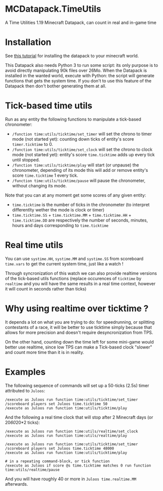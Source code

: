 # MCDatapack.TimeUtils
A Time Utilities 1.19 Minecraft Datapack, can count in real and in-game time

# Installation
See [this tutorial](https://minecraft.fandom.com/wiki/Tutorials/Installing_a_data_pack) for installing the datapack to your minecraft world.

This Datapack also needs Python 3 to run some script: its only purpose is to avoid directly manipulating 90k files over 26Mo.
When the Datapack is installed in the wanted world, execute with Python: the script will generate functions that gets the system time.
If you don't to use this feature of the Datapack then don't bother generating them at all.

# Tick-based time utils
Run as any entity the following functions to manipulate a tick-based chronometer:
 - `/function time:utils/ticktime/set_timer` will set the chrono to timer mode (not started yet): counting down ticks of entity's score `timer.ticktime` to 0.
 - `/function time:utils/ticktime/set_clock` will set the chrono to clock mode (not started yet): entity's score `time.ticktime` adds up every tick until stopped.
 - `/function time:utils/ticktime/play` will start (or unpause) the chronometer, depending of its mode this will add or remove entity's score `time.ticktime` 1 every tick.
 - `/function time:utils/ticktime/pause` will pause the chronometer, without changing its mode.

Note that you can at any moment get some scores of any given entity:
 - `time.ticktime` is the number of ticks in the chronometer (to interpret differentlty wether the mode is clock or timer)
 - `time.ticktime.SS` + `time.ticktime.MM` + `time.ticktime.HH` + `time.ticktime.DD` are respectively the number of seconds, minutes, hours and days corresponding to `time.ticktime`

# Real time utils
You can use `systime.HH`, `systime.MM` and `systime.SS` from scoreboard `time.vars` to get the current system time, just like a watch !

Through syncronization of this watch we can also provide realtime versions of the tick-based utils functions (replace occurences of `ticktime` by `realtime` and you will have the same results in a real time context, however it will count in seconds rather than ticks)

# Why using realtime over ticktime ?
It depends a lot on what you are trying to do: for speedrunning, or splitting contestants of a race, it will be better to use ticktime simply because that allows for more precision and doesn't require desyncronization from TPS. 

On the other hand, counting down the time left for some mini-game would better use realtime, since low TPS can make a Tick-based clock "slower" and count more time than it is in reality.

# Examples
The following sequence of commands will set up a 50-ticks (2.5s) timer attributed to `Juloos`:
```
/execute as Juloos run function time:utils/ticktime/set_timer
/scoreboard players set Juloos time.ticktime 50
/execute as Juloos run function time:utils/ticktime/play
```

And the following a real time clock that will stop after 2 Minecraft days (or 20*60*20*2 ticks):
```
/execute as Juloos run function time:utils/realtime/set_clock
/execute as Juloos run function time:utils/realtime/play

/execute as Juloos run function time:utils/ticktime/set_timer
/scoreboard players set Juloos time.ticktime 48000
/execute as Juloos run function time:utils/ticktime/play

# in a repeating command-block, or tick function
/execute as Juloos if score @s time.ticktime matches 0 run function time:utils/realtime/pause
```
And you will have roughly 40 or more in `Juloos time.realtime.MM` afterwards.

